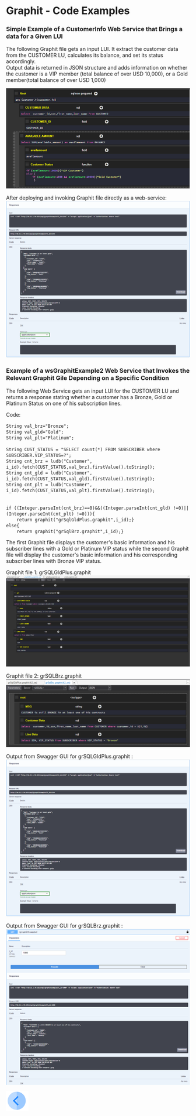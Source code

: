 <!-- Tali- please also provide an example for CSV file - we have grCSV in out project. -->
# Graphit - Code Examples
### Simple Example of a CustomerInfo Web Service that Brings a data for a Given LUI

The following Graphit file gets an input LUI. It extract the customer data from the CUSTOMER LU, calculates its balance, and set its status accordingly.  
Output data is returned in JSON structure and adds information on whether the customer is a VIP member (total balance of over USD 10,000), or a Gold member(total balance of over USD 1,000) 

![](/articles/15_web_services/17_Graphit/images/58_graphit_examples.PNG)

After deploying and invoking Graphit file directly as a web-service:
![](/articles/15_web_services/17_Graphit/images/59_graphit_examples.PNG)


###  Example of a wsGraphitExample2 Web Service that Invokes the Relevant Graphit Gile Depending on a Specific Condition    
The following Web Service gets an input LUI for the CUSTOMER LU and returns a response stating whether a customer has a Bronze, Gold or Platinum Status on one of his subscription lines.

Code:

```
String val_brz="Bronze";
String val_gld="Gold";
String val_plt="Platinum";

String CUST_STATUS = "SELECT count(*) FROM SUBSCRIBER where SUBSCRIBER.VIP_STATUS=?";
String cnt_brz = ludb("Customer", i_id).fetch(CUST_STATUS,val_brz).firstValue().toString();
String cnt_gld = ludb("Customer", i_id).fetch(CUST_STATUS,val_gld).firstValue().toString();
String cnt_plt = ludb("Customer", i_id).fetch(CUST_STATUS,val_plt).firstValue().toString();


if ((Integer.parseInt(cnt_brz)==0)&&((Integer.parseInt(cnt_gld) !=0)||(Integer.parseInt(cnt_plt) !=0))){
	return graphit("grSqlGldPlus.graphit",i_id);}
else{
	return graphit("grSqlBrz.graphit",i_id);}
```

The first Graphit file displays the customer's basic information and his subscriber lines with a Gold or Platinum VIP status while the second Graphit file will display the customer's basic information and his corresponding subscriber lines with Bronze VIP status.

Graphit file 1: grSQLGldPlus.graphit
![](/articles/15_web_services/17_Graphit/images/60_graphit_examples.PNG)


Graphit file 2: grSQLBrz.graphit
![](/articles/15_web_services/17_Graphit/images/62_graphit_examples.PNG)


Output from Swagger GUI for grSQLGldPlus.graphit :
![](/articles/15_web_services/17_Graphit/images/59_graphit_examples.PNG)

Output from Swagger GUI for grSQLBrz.graphit :
![](/articles/15_web_services/17_Graphit/images/59a_graphit_examples.PNG)




[![Previous](/articles/images/Previous.png)](/articles/15_web_services/17_Graphit/09_invoke_graphit_from_outside_studio.md)
